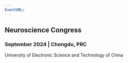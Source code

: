 ```yaml
---
EventURL: 
---
```


## Neuroscience Congress

### September 2024 | Chengdu, PRC

University of Electronic Science and Technology of China
